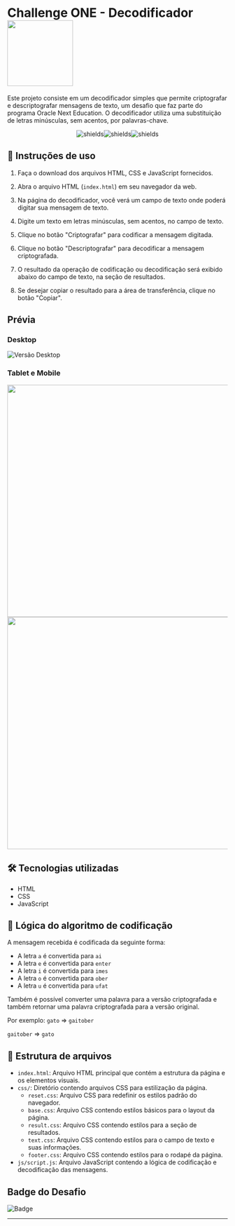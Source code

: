# Challenge ONE - Decodificador <img src="/img/footer.svg" style="width: 150px"/>

Este projeto consiste em um decodificador simples que permite criptografar e descriptografar mensagens de texto, um desafio que faz parte do programa Oracle Next Education. O decodificador utiliza uma substituição de letras minúsculas, sem acentos, por palavras-chave.

<p align="center"><img src="https://img.shields.io/badge/html5-%23E34F26.svg?style=for-the-badge&amp;logo=html5&amp;logoColor=white" alt="shields"><img src="https://img.shields.io/badge/javascript-%23323330.svg?style=for-the-badge&amp;logo=javascript&amp;logoColor=%23F7DF1E" alt="shields"><img src="https://img.shields.io/badge/css3-%231572B6.svg?style=for-the-badge&amp;logo=css3&amp;logoColor=white" alt="shields"></p>

## 📑 Instruções de uso

1. Faça o download dos arquivos HTML, CSS e JavaScript fornecidos.

2. Abra o arquivo HTML (`index.html`) em seu navegador da web.

3. Na página do decodificador, você verá um campo de texto onde poderá digitar sua mensagem de texto.

4. Digite um texto em letras minúsculas, sem acentos, no campo de texto.

5. Clique no botão "Criptografar" para codificar a mensagem digitada.

6. Clique no botão "Descriptografar" para decodificar a mensagem criptografada.

7. O resultado da operação de codificação ou decodificação será exibido abaixo do campo de texto, na seção de resultados.

8. Se desejar copiar o resultado para a área de transferência, clique no botão "Copiar".

## Prévia

### Desktop

![Versão Desktop](https://github.com/FelipeG-Almeida/decodificador/assets/73674044/9f581d9c-0625-4c18-aff5-a7b938261659)

### Tablet e Mobile

<img src="https://github.com/FelipeG-Almeida/decodificador/assets/73674044/95905cd6-00e3-419c-b020-4c290b9c6108" style="height: 530px"/>
<img src="https://github.com/FelipeG-Almeida/decodificador/assets/73674044/8a051a49-4c64-46a1-a2cd-aad762f9f110" style="height: 530px"/>

## 🛠️ Tecnologias utilizadas

- HTML
- CSS
- JavaScript

## 🔐 Lógica do algoritmo de codificação

A mensagem recebida é codificada da seguinte forma:

- A letra `a` é convertida para `ai`
- A letra `e` é convertida para `enter`
- A letra `i` é convertida para `imes`
- A letra `o` é convertida para `ober`
- A letra `u` é convertida para `ufat`

Também é possível converter uma palavra para a versão criptografada e também retornar uma palavra criptografada para a versão original.

Por exemplo:
`gato` => `gaitober`

`gaitober` => `gato`

## 📁 Estrutura de arquivos

- `index.html`: Arquivo HTML principal que contém a estrutura da página e os elementos visuais.
- `css/`: Diretório contendo arquivos CSS para estilização da página.
  - `reset.css`: Arquivo CSS para redefinir os estilos padrão do navegador.
  - `base.css`: Arquivo CSS contendo estilos básicos para o layout da página.
  - `result.css`: Arquivo CSS contendo estilos para a seção de resultados.
  - `text.css`: Arquivo CSS contendo estilos para o campo de texto e suas informações.
  - `footer.css`: Arquivo CSS contendo estilos para o rodapé da página.
- `js/script.js`: Arquivo JavaScript contendo a lógica de codificação e decodificação das mensagens.

## Badge do Desafio

![Badge](https://github.com/FelipeG-Almeida/decodificador/assets/73674044/924fdd92-d140-4f1a-948d-0ed6c5fc4716)

---
